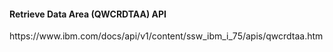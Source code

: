 <h4>Retrieve Data Area (QWCRDTAA) API</h4>
<p>https://www.ibm.com/docs/api/v1/content/ssw_ibm_i_75/apis/qwcrdtaa.htm</p>
